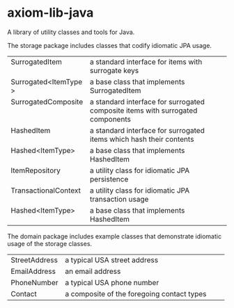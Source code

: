 axiom-lib-java
==============

A library of utility classes and tools for Java.

The storage package includes classes that codify idiomatic JPA usage.

<table cellpadding="0" cellspacing="0" width="800">
	 <tr>
	 <td valign="TOP" width="25%">SurrogatedItem</td>
	 <td align="LEFT">
		a standard interface for items with surrogate keys
	 </td>
	 </tr><tr>
	 <td valign="TOP" width="25%">Surrogated&lt;ItemType &gt;</td>
	 <td align="LEFT">
		a base class that implements SurrogatedItem
	 </td>
	 </tr><tr>
	 <td valign="TOP" width="25%">SurrogatedComposite</td>
	 <td align="LEFT">
		a standard interface for surrogated composite items with surrogated components
	 </td>
	 </tr><tr>
	 <td valign="TOP" width="25%">HashedItem</td>
	 <td align="LEFT">
		a standard interface for surrogated items which hash their contents
	 </td>
	 </tr><tr>
	 <td valign="TOP" width="25%">Hashed&lt;ItemType&gt;</td>
	 <td align="LEFT">
		a base class that implements HashedItem
	 </td>
	 </tr><tr>
	 <td valign="TOP" width="25%">ItemRepository</td>
	 <td align="LEFT">
		a utility class for idiomatic JPA persistence
	 </td>
	 </tr><tr>
	 <td valign="TOP" width="25%">TransactionalContext</td>
	 <td align="LEFT">
		a utility class for idiomatic JPA transaction usage
	 </td>
	 </tr><tr>
	 <td valign="TOP" width="25%">Hashed&lt;ItemType&gt;</td>
	 <td align="LEFT">
		a base class that implements HashedItem
	 </td>
	 </tr>
</table>

The domain package includes example classes that demonstrate idiomatic usage of the storage classes.

<table cellpadding="0" cellspacing="0" width="800">
	 <tr>
	 <td valign="TOP" width="25%">StreetAddress</td>
	 <td align="LEFT">
 		a typical USA street address
	 </td>
	 </tr><tr>
	 <td valign="TOP" width="25%">EmailAddress</td>
	 <td align="LEFT">
		an email address
	 </td>
	 </tr><tr>
	 <td valign="TOP" width="25%">PhoneNumber</td>
	 <td align="LEFT">
		a typical USA phone number
	 </td>
	 </tr><tr>
	 <td valign="TOP" width="25%">Contact</td>
	 <td align="LEFT">
 		a composite of the foregoing contact types
	 </td>
	 </tr>
</table>

